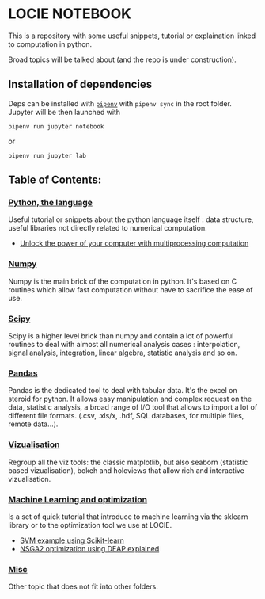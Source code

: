 # LOCIE NOTEBOOK

This is a repository with some useful snippets, tutorial or explaination linked to computation in python.

Broad topics will be talked about (and the repo is under construction).

## Installation of dependencies

Deps can be installed with [`pipenv`](https://docs.pipenv.org/) with `pipenv sync` in the root folder. Jupyter will be then launched with

`pipenv run jupyter notebook`

or

`pipenv run jupyter lab`

## Table of Contents:

### [Python, the language](./base_python)

Useful tutorial or snippets about the python language itself : data structure, useful libraries not directly related to numerical computation.

- [Unlock the power of your computer with multiprocessing computation](./base_python/multiprocessing.ipynb)

### [Numpy](./numpy)

Numpy is the main brick of the computation in python. It's based on C routines which allow fast computation without have to sacrifice the ease of use.

### [Scipy](./scipy)

Scipy is a higher level brick than numpy and contain a lot of powerful routines to deal with almost all numerical analysis cases : interpolation, signal analysis, integration, linear algebra, statistic analysis and so on.

### [Pandas](./pandas)

Pandas is the dedicated tool to deal with tabular data. It's the excel on steroid for python. It allows easy manipulation and complex request on the data, statistic analysis, a broad range of I/O tool that allows to import a lot of different file formats. (.csv, .xls/x, .hdf, SQL databases, for multiple files, remote data...).

### [Vizualisation](./vizualisation)

Regroup all the viz tools: the classic matplotlib, but also seaborn (statistic based vizualisation), bokeh and holoviews that allow rich and interactive vizualisation.

### [Machine Learning and optimization](./ml)

Is a set of quick tutorial that introduce to machine learning via the sklearn library or to the optimization tool we use at LOCIE.

- [SVM example using Scikit-learn](./ml/mapping_function_SVM.ipynb)
- [NSGA2 optimization using DEAP explained](./ml/multiobjective_optimization.ipynb)

### [Misc](./misc)

Other topic that does not fit into other folders.
